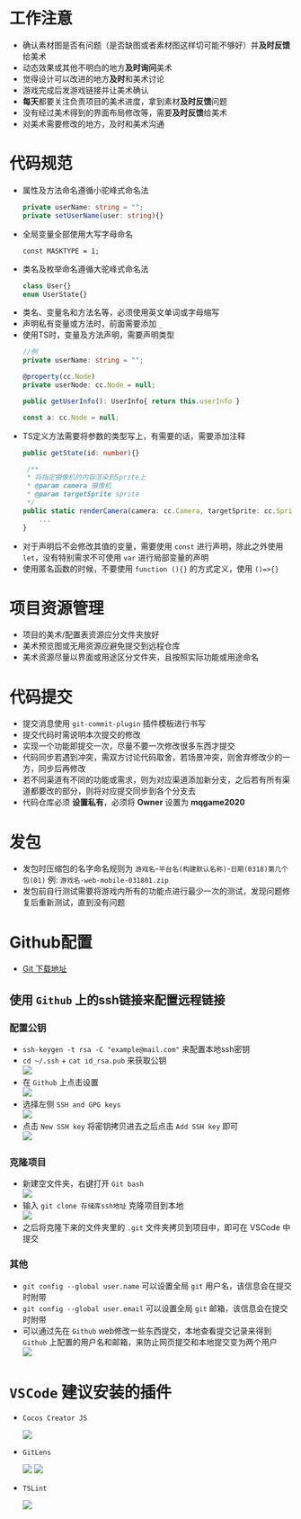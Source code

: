 # 工作注意  
* 确认素材图是否有问题（是否缺图或者素材图这样切可能不够好）并**及时反馈**给美术  
* 动态效果或其他不明白的地方**及时询问**美术  
* 觉得设计可以改进的地方**及时**和美术讨论  
* 游戏完成后发游戏链接并让美术确认  
* **每天**都要关注负责项目的美术进度，拿到素材**及时反馈**问题  
* 没有经过美术得到的界面布局修改等，需要**及时反馈**给美术  
* 对美术需要修改的地方，及时和美术沟通    

# 代码规范

* 属性及方法命名遵循小驼峰式命名法
    ```typescript
    private userName: string = "";
    private setUserName(user: string){}
    ```
* 全局变量全部使用大写字母命名
    ```
    const MASKTYPE = 1;
    ```
* 类名及枚举命名遵循大驼峰式命名法
    ```typescript
    class User{}
    enum UserState{}
    ```
* 类名、变量名和方法名等，必须使用英文单词或字母缩写  
* 声明私有变量或方法时，前面需要添加 `_`  
* 使用TS时，变量及方法声明，需要声明类型  
    ```typescript
    //例
    private userName: string = "";

    @property(cc.Node)
    private userNode: cc.Node = null;

    public getUserInfo(): UserInfo{ return this.userInfo }

    const a: cc.Node = null;
    ```
* TS定义方法需要将参数的类型写上，有需要的话，需要添加注释  
    ```typescript
    public getState(id: number){}
    
     /**
     * 将指定摄像机的内容渲染到Sprite上
     * @param camera 摄像机
     * @param targetSprite sprite
     */
    public static renderCamera(camera: cc.Camera, targetSprite: cc.Sprite) {
        ...
    }
    ```
* 对于声明后不会修改其值的变量，需要使用 `const` 进行声明，除此之外使用 `let`，没有特别需求不可使用 `var` 进行局部变量的声明  
* 使用匿名函数的时候，不要使用 `function (){}` 的方式定义，使用 `()=>{}`
# 项目资源管理
* 项目的美术/配置表资源应分文件夹放好
* 美术预览图或无用资源应避免提交到远程仓库
* 美术资源尽量以界面或用途区分文件夹，且按照实际功能或用途命名
# 代码提交
* 提交消息使用 `git-commit-plugin` 插件模板进行书写  
* 提交代码时需说明本次提交的修改  
* 实现一个功能即提交一次，尽量不要一次修改很多东西才提交  
* 代码同步若遇到冲突，需双方讨论代码取舍，若场景冲突，则舍弃修改少的一方，同步后再修改  
* 若不同渠道有不同的功能或需求，则为对应渠道添加新分支，之后若有所有渠道都要改的部分，则将对应提交同步到各个分支去  
* 代码仓库必须 **设置私有**，必须将 **Owner** 设置为 **mqgame2020** 
# 发包
* 发包时压缩包的名字命名规则为 `游戏名`-`平台名(构建默认名称)`-`日期(0318)第几个包(01)` 例: `游戏名-web-mobile-031801.zip`  
* 发包前自行测试需要将游戏内所有的功能点进行最少一次的测试，发现问题修复后重新测试，直到没有问题  
# Github配置
* [Git 下载地址](https://git-scm.com/downloads)

## 使用 `Github` 上的ssh链接来配置远程链接
### 配置公钥
* `ssh-keygen -t rsa -C "example@mail.com"` 来配置本地ssh密钥
* `cd ~/.ssh` + `cat id_rsa.pub` 来获取公钥  
  ![](./image/github1.png)
* 在 `Github` 上点击设置  
  ![](./image/github2.png)
* 选择左侧 `SSH and GPG keys`  
  ![](./image/github3.png)
* 点击 `New SSH key` 将密钥拷贝进去之后点击 `Add SSH key` 即可  
  ![](./image/github4.png)
### 克隆项目
* 新建空文件夹，右键打开 `Git bash`  
  ![](./image/git1.png)
* 输入 `git clone 存储库ssh地址` 克隆项目到本地  
  ![](./image/git2.png)
* 之后将克隆下来的文件夹里的 `.git` 文件夹拷贝到项目中，即可在 VSCode 中提交  
### 其他
* `git config --global user.name` 可以设置全局 `git` 用户名，该信息会在提交时附带  
* `git config --global user.email` 可以设置全局 `git` 邮箱，该信息会在提交时附带  
* 可以通过先在 `Github` web修改一些东西提交，本地查看提交记录来得到 `Github` 上配置的用户名和邮箱，来防止网页提交和本地提交变为两个用户  
    ![](./image/tip1.png)

# `VSCode` 建议安装的插件 
* `Cocos Creator JS` 
  
    ![](./image/tip2.png)

* `GitLens`  

    ![](./image/tip3.png)
    ![](./image/tip4.png)
    
* `TSLint`
    
    ![](./image/tip5.png)